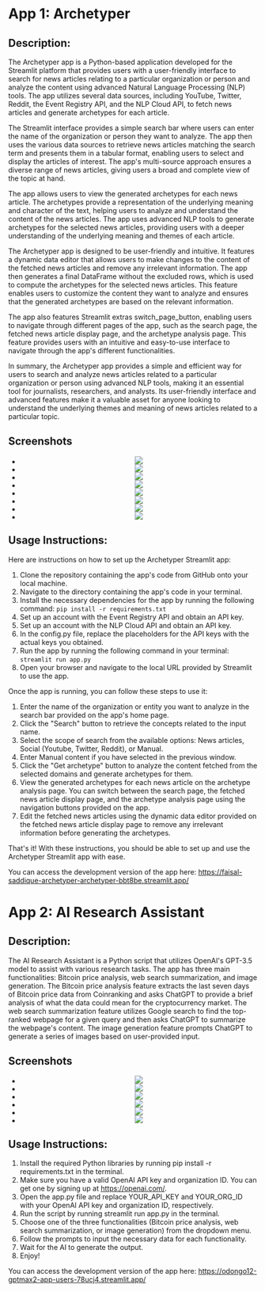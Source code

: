

# App 1: Archetyper
## Description:
The Archetyper app is a Python-based application developed for the Streamlit platform that provides users with a user-friendly interface to search for news articles relating to a particular organization or person and analyze the content using advanced Natural Language Processing (NLP) tools. The app utilizes several data sources, including YouTube, Twitter, Reddit, the Event Registry API, and the NLP Cloud API, to fetch news articles and generate archetypes for each article.

The Streamlit interface provides a simple search bar where users can enter the name of the organization or person they want to analyze. The app then uses the various data sources to retrieve news articles matching the search term and presents them in a tabular format, enabling users to select and display the articles of interest. The app's multi-source approach ensures a diverse range of news articles, giving users a broad and complete view of the topic at hand.

The app allows users to view the generated archetypes for each news article. The archetypes provide a representation of the underlying meaning and character of the text, helping users to analyze and understand the content of the news articles. The app uses advanced NLP tools to generate archetypes for the selected news articles, providing users with a deeper understanding of the underlying meaning and themes of each article.

The Archetyper app is designed to be user-friendly and intuitive. It features a dynamic data editor that allows users to make changes to the content of the fetched news articles and remove any irrelevant information. The app then generates a final DataFrame without the excluded rows, which is used to compute the archetypes for the selected news articles. This feature enables users to customize the content they want to analyze and ensures that the generated archetypes are based on the relevant information.

The app also features Streamlit extras switch_page_button, enabling users to navigate through different pages of the app, such as the search page, the fetched news article display page, and the archetype analysis page. This feature provides users with an intuitive and easy-to-use interface to navigate through the app's different functionalities.

In summary, the Archetyper app provides a simple and efficient way for users to search and analyze news articles related to a particular organization or person using advanced NLP tools, making it an essential tool for journalists, researchers, and analysts. Its user-friendly interface and advanced features make it a valuable asset for anyone looking to understand the underlying themes and meaning of news articles related to a particular topic.

## Screenshots
- <center><img src="1_archetyper/screenshots/1.png"></center>
- <center><img src="1_archetyper/screenshots/2.png"></center>
- <center><img src="1_archetyper/screenshots/3.png"></center>
- <center><img src="1_archetyper/screenshots/4.png"></center>
- <center><img src="1_archetyper/screenshots/5.png"></center>
- <center><img src="1_archetyper/screenshots/6.png"></center>
- <center><img src="1_archetyper/screenshots/7.png"></center>
- <center><img src="1_archetyper/screenshots/8.png"></center>

## Usage Instructions:

Here are instructions on how to set up the Archetyper Streamlit app:
1.	Clone the repository containing the app's code from GitHub onto your local machine.
2.	Navigate to the directory containing the app's code in your terminal.
3.	Install the necessary dependencies for the app by running the following command:
`pip install -r requirements.txt`
4.	Set up an account with the Event Registry API and obtain an API key.
5.	Set up an account with the NLP Cloud API and obtain an API key.
6.	In the config.py file, replace the placeholders for the API keys with the actual keys you obtained.
7.	Run the app by running the following command in your terminal:
`streamlit run app.py`
8.	Open your browser and navigate to the local URL provided by Streamlit to use the app.

Once the app is running, you can follow these steps to use it:
1.	Enter the name of the organization or entity you want to analyze in the search bar provided on the app's home page.
2.	Click the "Search" button to retrieve the concepts related to the input name.
3.	Select the scope of search from the available options: News articles, Social (Youtube, Twitter, Reddit), or Manual.
4.  Enter Manual content if you have selected in the previous window.
5.	Click the "Get archetype" button to analyze the content fetched from the selected domains and generate archetypes for them.
6.	View the generated archetypes for each news article on the archetype analysis page. You can switch between the search page, the fetched news article display page, and the archetype analysis page using the navigation buttons provided on the app.
7.	Edit the fetched news articles using the dynamic data editor provided on the fetched news article display page to remove any irrelevant information before generating the archetypes.

That's it! With these instructions, you should be able to set up and use the Archetyper Streamlit app with ease.

You can access the development version of the app here:
https://faisal-saddique-archetyper-archetyper-bbt8be.streamlit.app/

# App 2: AI Research Assistant
## Description:
The AI Research Assistant is a Python script that utilizes OpenAI's GPT-3.5 model to assist with various research tasks. The app has three main functionalities: Bitcoin price analysis, web search summarization, and image generation. The Bitcoin price analysis feature extracts the last seven days of Bitcoin price data from Coinranking and asks ChatGPT to provide a brief analysis of what the data could mean for the cryptocurrency market. The web search summarization feature utilizes Google search to find the top-ranked webpage for a given query and then asks ChatGPT to summarize the webpage's content. The image generation feature prompts ChatGPT to generate a series of images based on user-provided input.

## Screenshots
- <center><img src="2_ai_research_assistant/screenshots/1.png"></center>
- <center><img src="2_ai_research_assistant/screenshots/2.png"></center>
- <center><img src="2_ai_research_assistant/screenshots/3.png"></center>
- <center><img src="2_ai_research_assistant/screenshots/4.png"></center>
- <center><img src="2_ai_research_assistant/screenshots/5.png"></center>
- <center><img src="2_ai_research_assistant/screenshots/6.png"></center>

## Usage Instructions:
1.	Install the required Python libraries by running pip install -r requirements.txt in the terminal.
2.	Make sure you have a valid OpenAI API key and organization ID. You can get one by signing up at https://openai.com/.
3.	Open the app.py file and replace YOUR_API_KEY and YOUR_ORG_ID with your OpenAI API key and organization ID, respectively.
4.	Run the script by running streamlit run app.py in the terminal.
5.	Choose one of the three functionalities (Bitcoin price analysis, web search summarization, or image generation) from the dropdown menu.
6.	Follow the prompts to input the necessary data for each functionality.
7.	Wait for the AI to generate the output.
8.	Enjoy!

You can access the development version of the app here:
https://odongo12-gptmax2-app-users-78ucj4.streamlit.app/